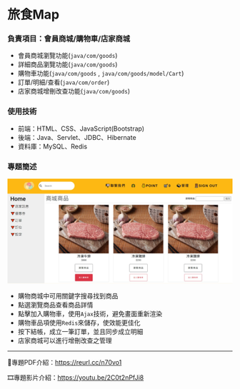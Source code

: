 # 旅食Map

### **負責項目：會員商城/購物車/店家商城**
* 會員商城瀏覽功能(`java/com/goods`)
* 詳細商品瀏覽功能(`java/com/goods`)
* 購物車功能(`java/com/goods` , `java/com/goods/model/Cart`)
* 訂單/明細/查看(`java/com/order`)
* 店家商城增刪改查功能(`java/com/goods`)

### **使用技術**
* 前端：HTML、CSS、JavaScript(Bootstrap)
* 後端：Java、Servlet、JDBC、Hibernate
* 資料庫：MySQL、Redis

### **專題簡述**
![](Member_goods.jpg) 
* 購物商城中可用關鍵字搜尋找到商品
* 點選瀏覽商品查看商品詳情
* 點擊加入購物車，使用`Ajax`技術，避免畫面重新渲染
* 購物車品項使用`Redis`來儲存，使效能更佳化
* 按下結帳，成立一筆訂單，並且同步成立明細
* 店家商城可以進行增刪改查之管理

---

🔗專題PDF介紹：https://reurl.cc/n70vo1

🎞專題影片介紹：https://youtu.be/2C0t2nPfJi8


